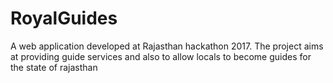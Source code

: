 # RoyalGuides
A web application developed at Rajasthan hackathon 2017. The project aims at providing guide services and also to allow locals to become guides for the state of rajasthan
